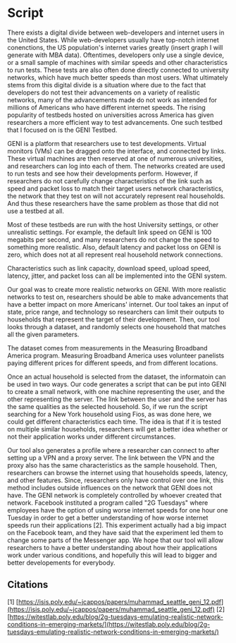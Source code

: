 # Script
 There exists a digital divide between web-developers and internet users in the United States. While web-developers usually have top-notch internet conenctions, the US population's internet varies greatly (insert graph I will generate with MBA data). Oftentimes, developers only use a single device, or a small sample of machines with similar speeds and other characteristics to run tests. These tests are also often done directly connected to university networks, which have much better speeds than most users. What ultimately stems from this digital divide is a situation where due to the fact that developers do not test their advancements on a variety of realistic networks, many of the advancements made do not work as intended for millions of Americans who have different internet speeds. The rising popularity of testbeds hosted on universities across America has given researchers a more efficient way to test advancements. One such testbed that I focused on is the GENI Testbed. 
 
 GENI is a platform that researchers use to test developments. Virtual monitors (VMs) can be dragged onto the interface, and connected by links. These virtual machines are then reserved at one of numerous universities, and researchers can log into each of them. The networks created are used to run tests and see how their developments perform. However, if researchers do not carefully change characteristics of the link such as speed and packet loss to match their target users network characteristics, the network that they test on will not accurately represent real households. And thus these researchers have the same problem as those that did not use a testbed at all.
 
 Most of these testbeds are run with the host University settings, or other unrealistic settings. For example, the default link speed on GENI is 100 megabits per second, and many researchers do not change the speed to something more realistic. Also, default latency and packet loss on GENI is zero, which does not at all represent real household network connections.
 
 Characteristics such as link capacity, download speed, upload speed, latency, jitter, and packet loss can all be implemented into the GENI system. 
 
 Our goal was to create more realistic networks on GENI. With more realistic networks to test on, researchers should be able to make advancements that have a better impact on more Americans' internet. Our tool takes an input of state, price range, and technology so researchers can limit their outputs to households that represent the target of their development. Then, our tool looks through a dataset, and randomly selects one household that matches all the given parameters.

The dataset comes from measurements in the Measuring Broadband America program. Measuring Broadband America uses volunteer panelists paying different prices for different speeds, and from different locations.

Once an actual household is selected from the dataset, the informatoin can be used in two ways. Our code generates a script that can be put into GENI to create a small network, with one machine representing the user, and the other representing the server. The link between the user and the server has the same qualities as the selected household. So, if we run the script searching for a New York household using Fios, as was done here, we could get different characteristics each time. The idea is that if it is tested on multiple similar households, researchers will get a better idea whether or not their application works under different circumstances.

Our tool also generates a profile where a researcher can connect to after setting up a VPN and a proxy server. The link between the VPN and the proxy also has the same characteristics as the sample household. Then, researchers can browse the internet using that households speeds, latency, and other features. Since, researchers only have control over one link, this method includes outside influences on the network that GENI does not have. The GENI network is completely controlled by whoever created that network. Facebook instituted a program called "2G Tuesdays" where employees have the option of using worse internet speeds for one hour one Tuesday in order to get a better understanding of how worse internet speeds run their applications [2]. This experiment actually had a big impact on the Facebook team, and they have said that the experiment led them to change some parts of the Messenger app. We hope that our tool will allow researchers to have a better understanding about how their applications work under various conditions, and hopefully this will lead to bigger and better developements for everybody.
 


## Citations
[1] [https://isis.poly.edu/~jcappos/papers/muhammad_seattle_geni_12.pdf](https://isis.poly.edu/~jcappos/papers/muhammad_seattle_geni_12.pdf)
[2] [https://witestlab.poly.edu/blog/2g-tuesdays-emulating-realistic-network-conditions-in-emerging-markets/](https://witestlab.poly.edu/blog/2g-tuesdays-emulating-realistic-network-conditions-in-emerging-markets/)
